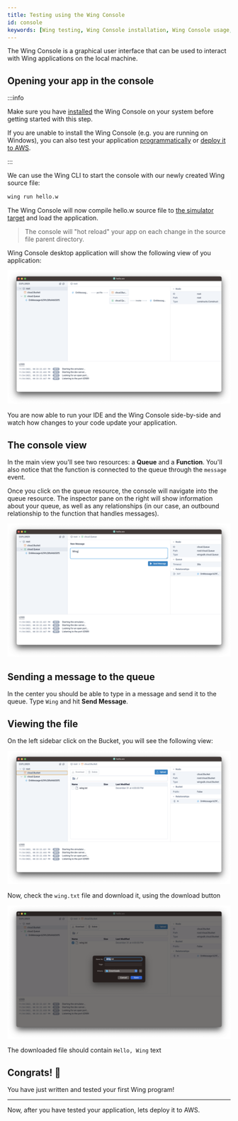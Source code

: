 ```yaml
---
title: Testing using the Wing Console
id: console
keywords: [Wing testing, Wing Console installation, Wing Console usage, Wing Console setup]
---
```


The Wing Console is a graphical user interface that can be used to interact with
Wing applications on the local machine.

## Opening your app in the console

:::info

Make sure you have [installed](./installation#wing-console) the Wing Console on your system
before getting started with this step.

If you are unable to install the Wing Console (e.g. you are running on Windows), you can
also test your application [programmatically](./simulator) or [deploy it to AWS](./aws).

:::

We can use the Wing CLI to start the console with our newly created Wing source file:

```sh
wing run hello.w
```

The Wing Console will now compile hello.w source file to [the simulator target](./simulator#the-simulator-target-sim)
and load the application. 

> The console will "hot reload" your app on each change in the source file parent directory.

Wing Console desktop application will show the following view of you application:

![Wing Console desktop application view](./console-app.png 'Wing Console')

You are now able to run your IDE and the Wing Console side-by-side and watch how changes to your code update your application.

## The console view

In the main view you'll see two resources: a **Queue** and a **Function**.
You'll also notice that the function is connected to the queue through the
`message` event.

Once you click on the queue resource, the console will navigate into the queue
resource. The inspector pane on the right will show information about your
queue, as well as any relationships (in our case, an outbound relationship to
the function that handles messages).

![Queue resource view in Wing Console](./console-queue.png 'Queue resource')

## Sending a message to the queue

In the center you should be able to type in a message and send it to the queue.
Type `Wing` and hit **Send Message**.

## Viewing the file

On the left sidebar click on the Bucket, you will see the following view:

![Bucket resource view in Wing Console](./console-bucket-1.png 'Bucket resource')

Now, check the `wing.txt` file and download it, using the download button

![Download bucket files in Wing Console](./console-bucket-2.png 'Download bucket files')

The downloaded file should contain `Hello, Wing` text

## Congrats! :clap:

You have just written and tested your first Wing program!

---

Now, after you have tested your application, lets deploy it to AWS.
